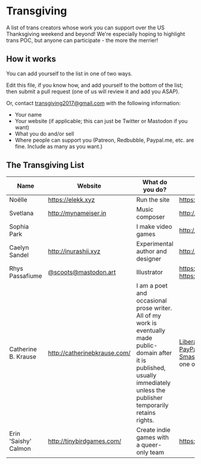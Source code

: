 # Transgiving
A list of trans creators whose work you can support over the US Thanksgiving weekend and beyond! We're especially hoping to highlight trans POC, but anyone can participate - the more the merrier!

## How it works
You can add yourself to the list in one of two ways.

Edit this file, if you know how, and add yourself to the bottom of the list; then submit a pull request (one of us will review it and add you ASAP).

Or, contact transgiving2017@gmail.com with the following information:

* Your name
* Your website (if applicable; this can just be Twitter or Mastodon if you want)
* What you do and/or sell
* Where people can support you (Patreon, Redbubble, Paypal.me, etc. are fine. Include as many as you want.)

## The Transgiving List

| Name | Website | What do you do? | Where can we support you? |
| ---- | ------- | --------------- | ------------------------- |
| Noëlle | https://elekk.xyz | Run the site | https://www.patreon.com/noelleanthony |
| Svetlana | http://mynameiser.in | Music composer | http://bandcamp.mynameiser.in/ |
| Sophia Park |  | I make video games | http://sophiapark.itch.io/ |
| Caelyn Sandel | http://inurashii.xyz | Experimental author and designer | http://patreon.com/inurashii |
| Rhys Passafiume | [@scoots@mastodon.art](https://mastodon.art/@scoots) | Illustrator | https://www.redbubble.com/people/hoboriss, https://www.patreon.com/xenocat |
| Catherine B. Krause | http://catherinebkrause.com/ | I am a poet and occasional prose writer. All of my work is eventually made public-domain after it is published, usually immediately unless the publisher temporarily retains rights. | [Liberapay](https://en.liberapay.com/catherinebkrause/)<br>[PayPal](https://www.paypal.me/catherinebkrause)<br>[Smashwords](https://www.smashwords.com/profile/view/catherinebkrause) (by setting your own price for one of my otherwise free books) |
|  Erin 'Saishy' Calmon | http://tinybirdgames.com/ | Create indie games with a queer-only team | https://www.patreon.com/TinyBirdGames |
